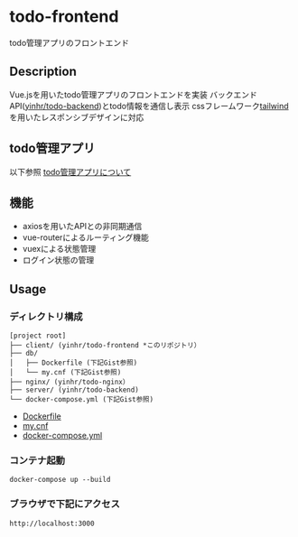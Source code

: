 # todo-frontend
todo管理アプリのフロントエンド

## Description
Vue.jsを用いたtodo管理アプリのフロントエンドを実装 
バックエンドAPI([yinhr/todo-backend](https://github.com/yinhr/todo-backend))とtodo情報を通信し表示 
cssフレームワーク[tailwind](https://tailwindcss.com/)を用いたレスポンシブデザインに対応

## todo管理アプリ
以下参照 
[todo管理アプリについて](https://www.notion.so/prmcy/ToDo-14f83b283c4b4bd088ee9f11ebe5be13)

## 機能
* axiosを用いたAPIとの非同期通信
* vue-routerによるルーティング機能
* vuexによる状態管理
* ログイン状態の管理

## Usage

### ディレクトリ構成
```
[project root]
├── client/ (yinhr/todo-frontend *このリポジトリ）
├── db/
│   ├── Dockerfile (下記Gist参照)
│   └── my.cnf (下記Gist参照)
├── nginx/ (yinhr/todo-nginx）
├── server/ (yinhr/todo-backend)
└── docker-compose.yml (下記Gist参照)
```
* [Dockerfile](https://gist.github.com/yinhr/3ff5456bc9859af9de7bde2923b84f94)
* [my.cnf](https://gist.github.com/yinhr/ee5fe7dc88831de8f5994447c89cff93)
* [docker-compose.yml](https://gist.github.com/yinhr/bfe1c20f700df5fca2a44ad18f7f3102)

### コンテナ起動
```
docker-compose up --build
```

### ブラウザで下記にアクセス
```
http://localhost:3000
```

